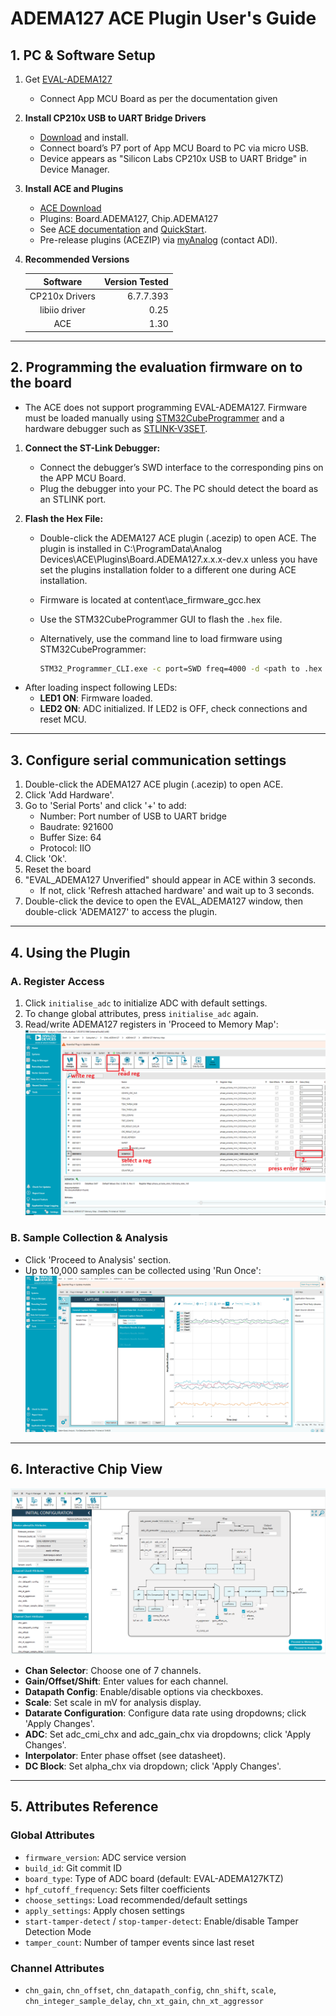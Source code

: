 ﻿
# ADEMA127 ACE Plugin User's Guide

## 1. PC & Software Setup

1. Get [EVAL-ADEMA127](https://www.analog.com/eval-adema127)
   - Connect App MCU Board as per the documentation given

2. **Install CP210x USB to UART Bridge Drivers**  
   - [Download](https://www.silabs.com/developer-tools/usb-to-uart-bridge-vcp-drivers) and install.
   - Connect board’s P7 port of App MCU Board to PC via micro USB.
   - Device appears as "Silicon Labs CP210x USB to UART Bridge" in Device Manager.

3. **Install ACE and Plugins**
   - [ACE Download](https://www.analog.com/ace)
   - Plugins: Board.ADEMA127, Chip.ADEMA127
   - See [ACE documentation](https://wiki.analog.com/resources/tools-software/ace) and [QuickStart](https://wiki.analog.com/resources/tools-software/ace/userguide/quickstart).
   - Pre-release plugins (ACEZIP) via [myAnalog](https://my.analog.com) (contact ADI).

4. **Recommended Versions**

   | Software | Version Tested |
   |:--------:| --------------:|
   | CP210x Drivers | 6.7.7.393 |
   | libiio driver | 0.25 |
   | ACE | 1.30 |
   
---

## 2. Programming the evaluation firmware on to the board

- The ACE does not support programming EVAL-ADEMA127. Firmware must be loaded manually using [STM32CubeProgrammer](https://www.st.com/en/development-tools/stm32cubeprog.html) and a hardware debugger such as [STLINK-V3SET](https://www.st.com/en/development-tools/stlink-v3set.html). 

1. **Connect the ST-Link Debugger:**
   - Connect the debugger’s SWD interface to the corresponding pins on the APP MCU Board.
   - Plug the debugger into your PC. The PC should detect the board as an STLINK port.

3. **Flash the Hex File:**
   - Double-click the ADEMA127 ACE plugin (.acezip) to open ACE. The plugin is installed in C:\ProgramData\Analog Devices\ACE\Plugins\Board.ADEMA127.x.x.x-dev.x
    unless you have set the plugins installation folder to a different one during ACE installation.
   - Firmware is located at content\ace_firmware_gcc.hex
   
   - Use the STM32CubeProgrammer GUI to flash the `.hex` file.
   - Alternatively, use the command line to load firmware using STM32CubeProgrammer:
     ```sh
     STM32_Programmer_CLI.exe -c port=SWD freq=4000 -d <path to .hex file> -g
     ```
- After loading inspect following LEDs:
  - **LED1 ON**: Firmware loaded.
  - **LED2 ON**: ADC initialized. If LED2 is OFF, check connections and reset MCU.

---



## 3. Configure serial communication settings

1. Double-click the ADEMA127 ACE plugin (.acezip) to open ACE.
2. Click 'Add Hardware'.
3. Go to 'Serial Ports' and click '+' to add:
   - Number: Port number of USB to UART bridge
   - Baudrate: 921600
   - Buffer Size: 64
   - Protocol: IIO
4. Click 'Ok'.
5. Reset the board
2. "EVAL_ADEMA127 Unverified" should appear in ACE within 3 seconds.
   - If not, click 'Refresh attached hardware' and wait up to 3 seconds.
3. Double-click the device to open the EVAL_ADEMA127 window, then double-click 'ADEMA127' to access the plugin.


---

## 4. Using the Plugin

### A. Register Access

1. Click `initialise_adc` to initialize ADC with default settings.
2. To change global attributes, press `initialise_adc` again.
3. Read/write ADEMA127 registers in 'Proceed to Memory Map':
   ![Memory Map](./ace_plugin_images/adema127_memory_map.png)

### B. Sample Collection & Analysis

- Click 'Proceed to Analysis' section.
- Up to 10,000 samples can be collected using 'Run Once':
  ![Analysis Window](./ace_plugin_images/adema127_analysis_window.png)

---


## 6. Interactive Chip View

![Chip View](./ace_plugin_images/ADEMA127.png)

- **Chan Selector**: Choose one of 7 channels.
- **Gain/Offset/Shift**: Enter values for each channel.
- **Datapath Config**: Enable/disable options via checkboxes.
- **Scale**: Set scale in mV for analysis display.
- **Datarate Configuration**: Configure data rate using dropdowns; click 'Apply Changes'.
- **ADC**: Set adc_cmi_chx and adc_gain_chx via dropdowns; click 'Apply Changes'.
- **Interpolator**: Enter phase offset (see datasheet).
- **DC Block**: Set alpha_chx via dropdown; click 'Apply Changes'.

---

## 5. Attributes Reference

### Global Attributes

- `firmware_version`: ADC service version
- `build_id`: Git commit ID
- `board_type`: Type of ADC board (default: EVAL-ADEMA127KTZ)
- `hpf_cutoff_frequency`: Sets filter coefficients
- `choose_settings`: Load recommended/default settings
- `apply_settings`: Apply chosen settings
- `start-tamper-detect` / `stop-tamper-detect`: Enable/disable Tamper Detection Mode
- `tamper_count`: Number of tamper events since last reset

### Channel Attributes

- `chn_gain`, `chn_offset`, `chn_datapath_config`, `chn_shift`, `scale`, `chn_integer_sample_delay`, `chn_xt_gain`, `chn_xt_aggressor`

